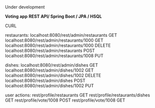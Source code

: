 Under development

**Voting app**
**REST API/ Spring Boot / JPA / HSQL**

CURL


restaurants:
localhost:8080/rest/admin/restaurants GET
localhost:8080/rest/admin/restaurants/1000 GET
localhost:8080/rest/admin/restaurants/1000 DELETE
localhost:8080/rest/admin/restaurants POST
localhost:8080/rest/admin/restaurants/1008 PUT

dishes:
localhost:8080/rest/admin/dishes GET
localhost:8080/rest/admin/dishes/1002 GET
localhost:8080/rest/admin/dishes/1002 DELETE
localhost:8080/rest/admin/dishes POST
localhost:8080/rest/admin/dishes/1002 PUT


user actions:
rest/profile/restaurants GET
rest/profile/restaurants/dishes GET
rest/profile/vote/1008 POST
rest/profile/vote/1008 GET

